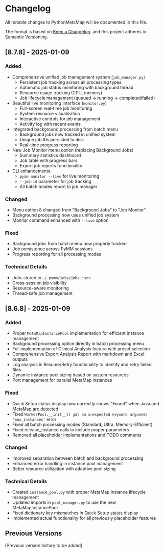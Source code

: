 # Changelog

All notable changes to PythonMetaMap will be documented in this file.

The format is based on [Keep a Changelog](https://keepachangelog.com/en/1.0.0/),
and this project adheres to [Semantic Versioning](https://semver.org/spec/v2.0.0.html).

## [8.7.8] - 2025-01-09

### Added
- Comprehensive unified job management system (`job_manager.py`)
  - Persistent job tracking across all processing types
  - Automatic job status monitoring with background thread
  - Resource usage tracking (CPU, memory)
  - Job lifecycle management (queued → running → completed/failed)
- Beautiful live monitoring interface (`monitor.py`)
  - Full-screen real-time job monitoring
  - System resource visualization
  - Interactive controls for job management
  - Activity log with recent events
- Integrated background processing from batch menu
  - Background jobs now tracked in unified system
  - Unique job IDs persisted to disk
  - Real-time progress reporting
- New Job Monitor menu option (replacing Background Jobs)
  - Summary statistics dashboard
  - Job table with progress bars
  - Export job reports functionality
- CLI enhancements
  - `pymm monitor --live` for live monitoring
  - `--job-id` parameter for job tracking
  - All batch modes report to job manager

### Changed
- Menu option 8 changed from "Background Jobs" to "Job Monitor"
- Background processing now uses unified job system
- Monitor command enhanced with `--live` option

### Fixed
- Background jobs from batch menu now properly tracked
- Job persistence across PyMM sessions
- Progress reporting for all processing modes

### Technical Details
- Jobs stored in `~/.pymm/jobs/jobs.json`
- Cross-session job visibility
- Resource-aware monitoring
- Thread-safe job management

## [8.6.8] - 2025-01-09

### Added
- Proper `MetaMapInstancePool` implementation for efficient instance management
- Background processing option directly in batch processing menu
- Full implementation of Clinical Analysis feature with preset selection
- Comprehensive Export Analysis Report with markdown and Excel outputs
- Log analysis in Resume/Retry functionality to identify and retry failed files
- Dynamic instance pool sizing based on system resources
- Port management for parallel MetaMap instances

### Fixed
- Quick Setup status display now correctly shows "Found" when Java and MetaMap are detected
- Fixed `WorkerPool.__init__() got an unexpected keyword argument 'max_instances'` error
- Fixed all batch processing modes (Standard, Ultra, Memory-Efficient)
- Fixed release_instance calls to include proper parameters
- Removed all placeholder implementations and TODO comments

### Changed
- Improved separation between batch and background processing
- Enhanced error handling in instance pool management
- Better resource utilization with adaptive pool sizing

### Technical Details
- Created `instance_pool.py` with proper MetaMap instance lifecycle management
- Updated imports in `pool_manager.py` to use the new MetaMapInstancePool
- Fixed dictionary key mismatches in Quick Setup status display
- Implemented actual functionality for all previously placeholder features

## Previous Versions

[Previous version history to be added]